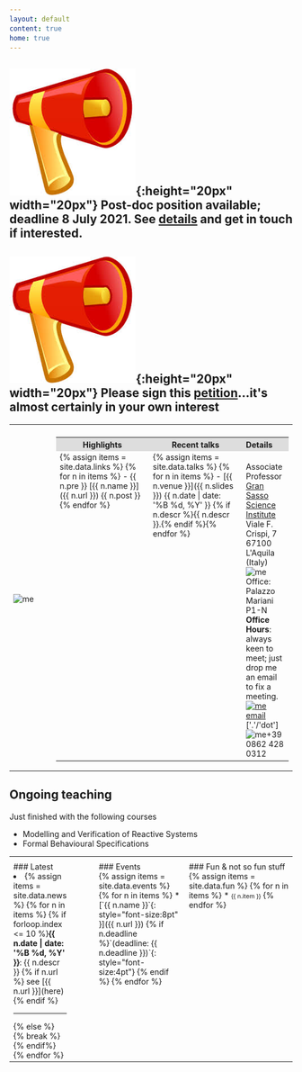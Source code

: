 ```yaml
---
layout: default
content: true
home: true
---
```



## ![postdoc](images/news.jpeg){:height="20px" width="20px"} Post-doc position available; deadline 8 July 2021. See [details](https://www.gssi.it/communication/announcements/item/12549-postdoctoral-research-fellowship-june-2021) and get in touch if interested.
## ![news](images/news.jpeg){:height="20px" width="20px"} Please sign this [petition](https://noprofitonpandemic.eu/)...it's almost certainly in your own interest


<table>
  <tr>
    <th style="width:15; text-align:left"></th>
    <th style="width:85%; text-align:center"></th>
  </tr>
 <tr>
 <td>
 <div>
     <img alt="me" src="/home/images/me.jpg" width="85%" />
 </div>
 </td>
 <td>
 <table>
  <tr>
    <th style="width:40%; background:#dddddd; text-align:center">Highlights</th>
    <th style="width:40%; background:#dddddd; text-align:center">Recent talks</th>
    <th style="width:20%; background:#dddddd; text-align:left">Details</th>
  </tr>
  <tr>
<td class="quicklinks" valign="top" markdown="1">
{% assign items = site.data.links %}
{% for n in items %}
- {{ n.pre }} [{{ n.name }}]({{ n.url }}) {{ n.post }}{% endfor %}
</td>
<td class="mkd" valign="top" markdown="1">
{% assign items = site.data.talks %}
{% for n in items %}
- <span class="tooltip">[{{ n.venue }}]({{ n.slides }}) {{ n.date  | date: '%B %d, %Y' }}
  <span class="tooltiptext">{% if n.descr %}{{ n.descr }}.{% endif %}</span></span>{% endfor %}
</td>
<td class="mkd" valign="top">
    <br/>Associate Professor
	<br/><a href="https://www.gssi.it">Gran Sasso Science Institute</a>
	<br/>Viale F. Crispi, 7
	<br/>67100 L'Aquila (Italy)
	<br/><img alt="me" src="/home/images/office.jpg" width="10%" />Office: Palazzo Mariani P1-N
	<br/><b>Office Hours</b>: always keen to meet; just drop me an email to fix a meeting.
	<br/><a href="mailto:emiliodottuosto@gssi.it"><img alt="me" src="/home/images/email.jpg" width="20%" />email</a> ['.'/'dot']
	<br/><img alt="me" src="/home/images/phone.png" width="10%" />+39 0862 428 0312
  </td>
  </tr>
</table>
 </td>
 </tr>
 </table>

## Ongoing teaching
Just finished with the following courses
- Modelling and Verification of Reactive Systems
- Formal Behavioural Specifications

<table>
  <tr>
    <th style="width:20%; text-align:left"></th>
    <th style="width:35%; text-align:left"></th>
    <th style="width:45%; text-align:left"></th>
  </tr>
  <tr>
    <td valign="top" markdown="1" style="padding-right: 50px;">
### Latest
<div markdown="1" class="scroll">
<li>{% assign items = site.data.news %}
{% for n in items %}
{% if forloop.index <= 10 %}<b>{{ n.date | date: '%B %d, %Y' }}</b>: {{ n.descr }} {% if n.url %} see [{{ n.url }}](here) {% endif %}<hr>
{% else %} {% break %} {% endif%}
{% endfor %}
</li>
</div>
</td>
<td valign="top" markdown="1">
### Events
<div markdown="1" class="fun">
{% assign items = site.data.events %}
{% for n in items %} * [`{{ n.name }}`{: style="font-size:8pt" }]({{ n.url }}) {% if n.deadline %}`(deadline: {{ n.deadline }})`{: style="font-size:4pt"} {% endif %}
{% endfor %}
</div>
</td>
<td valign="top" markdown="1">
### Fun & not so fun stuff
<div markdown="1" class="fun">
{% assign items = site.data.fun %}
{% for n in items %} * <span style="font-size:8pt">{{ n.item }}</span>
{% endfor %}
</div>
</td>
</tr>
</table>

[comment]: <> (Keywords: Formal methods, behavioural specifications, choreographies, models of concurrency and distributions)
